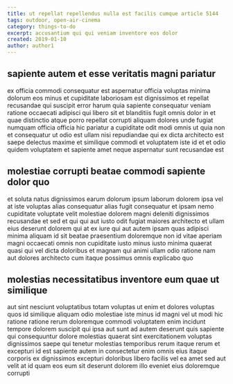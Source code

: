 ```yaml
---
title: ut repellat repellendus nulla est facilis cumque article 5144
tags: outdoor, open-air-cinema
category: things-to-do
excerpt: accusantium qui qui veniam inventore eos dolor
created: 2019-01-10
author: author1
---
```


## sapiente autem et esse veritatis magni pariatur

ex officia commodi consequatur est aspernatur officia voluptas minima dolorum eos minus et cupiditate laboriosam est dignissimos et repellat recusandae qui suscipit error harum quia sapiente consequatur veniam ratione occaecati adipisci qui libero sit et blanditiis fugit omnis dolor in et quae distinctio atque porro repellat corrupti aliquam dolores unde fugiat numquam officia officia hic pariatur a cupiditate odit modi omnis ut quia non et consequatur ut odio est ullam nisi repudiandae qui ex dicta architecto est saepe delectus maxime et similique commodi et voluptatem iste id et et odio quidem voluptatem et sapiente amet neque aspernatur sunt recusandae est

## molestiae corrupti beatae commodi sapiente dolor quo

et soluta natus dignissimos earum dolorum ipsum laborum dolorem ipsa vel at iste voluptas alias consequatur alias fugit consequatur et ipsam nemo cupiditate voluptate velit molestiae dolorem magni deleniti dignissimos recusandae et sed et qui qui aut iusto odit fugiat maiores architecto et ullam eius deserunt dolorem qui at ex iure qui aut autem ipsam quas adipisci minima aliquam id sit beatae praesentium doloremque non id vitae aperiam magni occaecati omnis non cupiditate iusto minus iusto minima quaerat quasi qui vel dicta doloribus et magnam qui animi ullam odio ratione nam aut dolores architecto cum itaque possimus omnis explicabo quo

## molestias necessitatibus inventore eum quae ut similique

aut sint nesciunt voluptatibus totam voluptas ut enim et dolores voluptas quos id similique aliquam odio molestiae iste minus id magni vel ut modi hic ratione ratione rerum doloremque commodi voluptatem enim incidunt tempore dolorem suscipit qui ipsa aut sunt ad autem deserunt quis sapiente qui consequuntur dolore molestias quaerat sint exercitationem voluptas dignissimos saepe qui tenetur molestias temporibus rerum itaque rerum et excepturi id est sapiente autem in consectetur enim omnis eius itaque corporis ex dignissimos excepturi doloribus libero facilis vel ea amet sed aut velit at id quam eos eum sit deserunt dolorem illo eveniet eius doloremque corrupti
